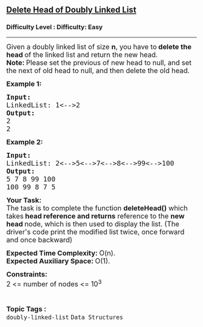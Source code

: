 <h2><a href="https://www.geeksforgeeks.org/problems/delete-head-of-doubly-linked-list/1">Delete Head of Doubly Linked List</a></h2><h3>Difficulty Level : Difficulty: Easy</h3><hr><div class="problems_problem_content__Xm_eO"><p><span style="font-size: 18px;">Given a doubly linked list of size <strong>n</strong>, you have to<strong> delete the head </strong>of the linked list and return the new head.<br><strong>Note: </strong>Please set the previous of new head to null, and set the next of old head to null, and then delete the old head.</span></p>
<p><span style="font-size: 18px;"><strong>Example 1:</strong></span></p>
<pre><span style="font-size: 18px;"><strong>Input:
</strong>LinkedList: 1&lt;--&gt;2
<strong>Output:
</strong>2
2
</span></pre>
<p><span style="font-size: 18px;"><strong>Example 2:</strong></span></p>
<pre><span style="font-size: 18px;"><strong>Input:
</strong>LinkedList: 2&lt;--&gt;5&lt;--&gt;7&lt;--&gt;8&lt;--&gt;99&lt;--&gt;100
<strong>Output:</strong>
5 7 8 99 100
100 99 8 7 5</span></pre>
<p><span style="font-size: 18px;"><strong>Your Task:</strong><br>The task is to complete the function <strong>deleteHead()</strong> which takes<strong> head reference</strong><strong>&nbsp;and returns</strong> reference to the <strong>new head </strong>node, which is then used to display the list. (The driver's code print the modified list twice, once forward and once backward)</span></p>
<p><span style="font-size: 18px;"><strong>Expected Time Complexity:&nbsp;</strong>O(n).<br><strong>Expected Auxiliary Space:&nbsp;</strong>O(1).</span></p>
<p><span style="font-size: 18px;"><strong>Constraints:</strong><br>2 &lt;= number of nodes &lt;= 10<sup>3</sup></span></p></div><br><p><span style=font-size:18px><strong>Topic Tags : </strong><br><code>doubly-linked-list</code>&nbsp;<code>Data Structures</code>&nbsp;